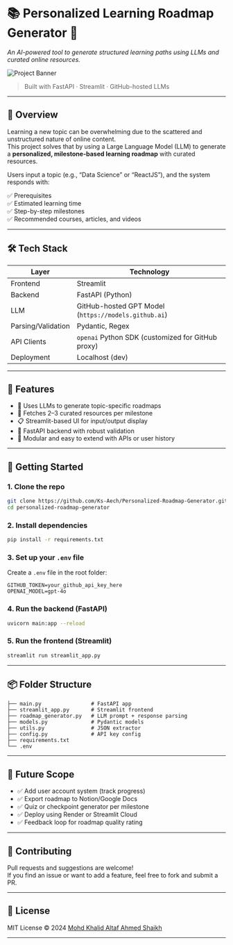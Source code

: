 
# 📚 Personalized Learning Roadmap Generator 🧠
*An AI-powered tool to generate structured learning paths using LLMs and curated online resources.*

![Project Banner](https://img.shields.io/badge/AI-Learning%20Assistant-blue?style=for-the-badge)

> Built with FastAPI · Streamlit · GitHub-hosted LLMs

---

## 📌 Overview

Learning a new topic can be overwhelming due to the scattered and unstructured nature of online content.  
This project solves that by using a Large Language Model (LLM) to generate a **personalized, milestone-based learning roadmap** with curated resources.

Users input a topic (e.g., “Data Science” or “ReactJS”), and the system responds with:

✅ Prerequisites  
✅ Estimated learning time  
✅ Step-by-step milestones  
✅ Recommended courses, articles, and videos

---

## 🛠️ Tech Stack

| Layer        | Technology             |
|--------------|------------------------|
| Frontend     | Streamlit              |
| Backend      | FastAPI (Python)       |
| LLM          | GitHub-hosted GPT Model (`https://models.github.ai`) |
| Parsing/Validation | Pydantic, Regex     |
| API Clients  | `openai` Python SDK (customized for GitHub proxy) |
| Deployment   | Localhost (dev)        |

---

## 🎯 Features

- 🧠 Uses LLMs to generate topic-specific roadmaps
- 🔗 Fetches 2–3 curated resources per milestone
- 📋 Streamlit-based UI for input/output display
- 🧪 FastAPI backend with robust validation
- 🧵 Modular and easy to extend with APIs or user history

---

## 🚀 Getting Started

### 1. Clone the repo
```bash
git clone https://github.com/Ks-Aech/Personalized-Roadmap-Generator.git
cd personalized-roadmap-generator
```

### 2. Install dependencies
```bash
pip install -r requirements.txt
```

### 3. Set up your `.env` file
Create a `.env` file in the root folder:

```env
GITHUB_TOKEN=your_github_api_key_here
OPENAI_MODEL=gpt-4o
```

### 4. Run the backend (FastAPI)
```bash
uvicorn main:app --reload
```

### 5. Run the frontend (Streamlit)
```bash
streamlit run streamlit_app.py
```

---

## 📦 Folder Structure

```
├── main.py                # FastAPI app
├── streamlit_app.py       # Streamlit frontend
├── roadmap_generator.py   # LLM prompt + response parsing
├── models.py              # Pydantic models
├── utils.py               # JSON extractor
├── config.py              # API key config
├── requirements.txt
└── .env
```

---

## 🔮 Future Scope

- ✅ Add user account system (track progress)
- ✅ Export roadmap to Notion/Google Docs
- ✅ Quiz or checkpoint generator per milestone
- ✅ Deploy using Render or Streamlit Cloud
- ✅ Feedback loop for roadmap quality rating

---

## 🤝 Contributing

Pull requests and suggestions are welcome!  
If you find an issue or want to add a feature, feel free to fork and submit a PR.

---

## 📜 License

MIT License © 2024 [Mohd Khalid Altaf Ahmed Shaikh](https://github.com/Ks-Aech)

---
